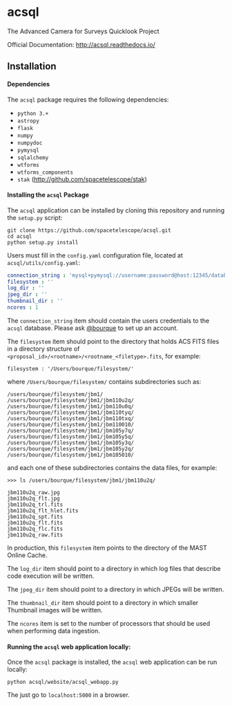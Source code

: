 # acsql
The Advanced Camera for Surveys Quicklook Project

Official Documentation: http://acsql.readthedocs.io/

## Installation

#### Dependencies

The `acsql` package requires the following dependencies:

- `python 3.+`
- `astropy`
- `flask`
- `numpy`
- `numpydoc`
- `pymysql`
- `sqlalchemy`
- `wtforms`
- `wtforms_components`
- `stak` (http://github.com/spacetelescope/stak)

#### Installing the `acsql` Package

The `acsql` application can be installed by cloning this repository and running the `setup.py` script:

```
git clone https://github.com/spacetelescope/acsql.git
cd acsql
python setup.py install
```

Users must fill in the `config.yaml` configuration file, located at `acsql/utils/config.yaml`:

```yaml
connection_string : 'mysql+pymysql://username:password@host:12345/database'
filesystem : ''
log_dir : ''
jpeg_dir : ''
thumbnail_dir : ''
ncores : 1
```

The `connection_string` item should contain the users credentials to the `acsql` database.  Please ask [@bourque](http://github.com/bourque) to set up an account.

The `filesystem` item should point to the directory that holds ACS FITS files in a directory structure of
`<proposal_id>/<rootname>/<rootname_<filetype>.fits`, for example:

```
filesystem : '/Users/bourque/filesystem/'
```

where `/Users/bourque/filesystem/` contains subdirectories such as:

```
/users/bourque/filesystem/jbm1/
/users/bourque/filesystem/jbm1/jbm110u2q/
/users/bourque/filesystem/jbm1/jbm110u0q/
/users/bourque/filesystem/jbm1/jbm110tyq/
/users/bourque/filesystem/jbm1/jbm110txq/
/users/bourque/filesystem/jbm1/jbm110010/
/users/bourque/filesystem/jbm1/jbm105y7q/
/users/bourque/filesystem/jbm1/jbm105y5q/
/users/bourque/filesystem/jbm1/jbm105y3q/
/users/bourque/filesystem/jbm1/jbm105y2q/
/users/bourque/filesystem/jbm1/jbm105010/
```

and each one of these subdirectories contains the data files, for example:

```
>>> ls /users/bourque/filesystem/jbm1/jbm110u2q/

jbm110u2q_raw.jpg
jbm110u2q_flt.jpg
jbm110u2q_trl.fits
jbm110u2q_flt_hlet.fits
jbm110u2q_spt.fits
jbm110u2q_flt.fits
jbm110u2q_flc.fits
jbm110u2q_raw.fits
```

In production, this `filesystem` item points to the directory of the MAST Online Cache.

The `log_dir` item should point to a directory in which log files that describe code execution will be written.

The `jpeg_dir` item should point to a directory in which JPEGs will be written.

The `thumbnail_dir` item should point to a directory in which smaller Thumbnail images will be written.

The `ncores` item is set to the number of processors that should be used when performing data ingestion.

#### Running the `acsql` web application locally:

Once the `acsql` package is installed, the `acsql` web application can be run locally:

```
python acsql/website/acsql_webapp.py
```

The just go to `localhost:5000` in a browser.
